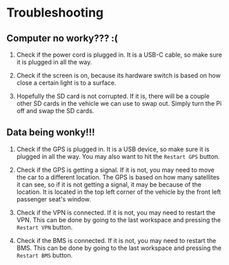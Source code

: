 # Troubleshooting

## Computer no worky??? :(

1. Check if the power cord is plugged in. It is a USB-C cable, so make sure it is plugged in all the way.

2. Check if the screen is on, because its hardware switch is based on how close a certain light is to a surface.

3. Hopefully the SD card is not corrupted. If it is, there will be a couple other SD cards in the vehicle we can use to swap out. Simply turn the Pi off and swap the SD cards.

## Data being wonky!!!

1. Check if the GPS is plugged in. It is a USB device, so make sure it is plugged in all the way. You may also want to hit the `Restart GPS` button.

2. Check if the GPS is getting a signal. If it is not, you may need to move the car to a different location. The GPS is based on how many satellites it can see, so if it is not getting a signal, it may be because of the location. It is located in the top left corner of the vehicle by the front left passenger seat's window.

3. Check if the VPN is connected. If it is not, you may need to restart the VPN. This can be done by going to the last workspace and pressing the `Restart VPN` button.

4. Check if the BMS is connected. If it is not, you may need to restart the BMS. This can be done by going to the last workspace and pressing the `Restart BMS` button.

